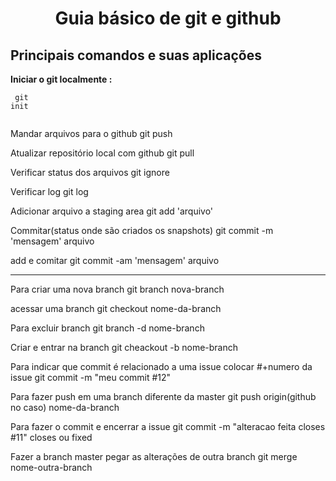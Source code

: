 # <center>Guia básico de git e github</center>

## Principais comandos e suas aplicações


**Iniciar o git localmente :**<br>
<code><br>
git init<br>
</code>



Mandar arquivos para o github
git push

Atualizar repositório local com github
git pull

Verificar status dos arquivos
git ignore

Verificar log
git log

Adicionar arquivo a staging area
git add 'arquivo'

Commitar(status onde são criados os snapshots)
git commit -m 'mensagem' arquivo

add e comitar
git commit -am 'mensagem' arquivo


-------------------------

Para criar uma nova branch
git branch nova-branch

acessar uma branch
git checkout nome-da-branch

Para excluir branch
git branch -d nome-branch

Criar e entrar na branch
git cheackout -b nome-branch

Para indicar que commit é relacionado a uma issue colocar #+numero da issue
git commit -m "meu commit #12"

Para fazer push em uma branch diferente da master
git push origin(github no caso) nome-da-branch

Para fazer o commit e encerrar a issue
git commit -m "alteracao feita closes #11"
closes ou fixed

Fazer a branch master pegar as alterações de outra branch
git merge nome-outra-branch